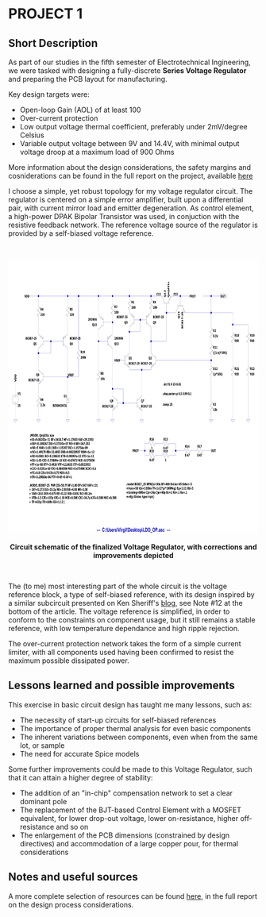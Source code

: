 # PROJECT 1 
## Short Description
As part of our studies in the fifth semester of Electrotechnical Ingineering, we were tasked with designing a fully-discrete **Series Voltage Regulator** and preparing the PCB layout for manufacturing.

Key design targets were:
- Open-loop Gain (AOL) of at least 100
- Over-current protection
- Low output voltage thermal coefficient, preferably under 2mV/degree Celsius
- Variable output voltage between 9V and 14.4V, with minimal output voltage droop at a maximum load of 900 Ohms

More information about the design considerations, the safety margins and cosniderations can be found in the full report on the project, available <a href="https://github.com/Riggstadt/PROIECT_1_ETTI/blob/main/DOCUMENTATION/DOCUMENTATIE_P1_SERS_N18_RONCEA_TEODOR_VIRGIL_431C.pdf">here</a>

I choose a simple, yet robust topology for my voltage regulator circuit. The regulator is centered on a simple error amplifier, built upon a differential pair, with current mirror load and emitter degeneration. As control element, a high-power DPAK Bipolar Transistor was used, in conjuction with the resistive feedback network. The reference voltage source of the regulator is provided by a self-biased voltage reference.

<br>
  <p align="center">
    <img height = "550" src = "SIMULATIONS/LDO_OP.jpg">
    <br>
    <br>
    <a><b>Circuit schematic of the finalized Voltage Regulator, with corrections and improvements depicted</b></a>
</p>
<br>


The (to me) most interesting part of the whole circuit is the voltage reference block, a type of self-biased reference, with its design inspired by a similar subcircuit presented on Ken Sheriff's <a href="https://www.righto.com/2020/09/how-to-multiply-currents-inside.html">blog</a>, see Note #12 at the bottom of the article. The voltage reference is simplified, in order to conform to the constraints on component usage, but it still remains a stable reference, with low temperature dependance and high ripple rejection.

The over-current protection network takes the form of a simple current limiter, with all components used having been confirmed to resist the maximum possible dissipated power.

## Lessons learned and possible improvements
This exercise in basic circuit design has taught me many lessons, such as:
- The necessity of start-up circuits for self-biased references
- The importance of proper thermal analysis for even basic components
- The inherent variations between components, even when from the same lot, or sample
- The need for accurate Spice models

Some further improvements could be made to this Voltage Regulator, such that it can attain a higher degree of stability:
- The addition of an "in-chip" compensation network to set a clear dominant pole
- The replacement of the BJT-based Control Element with a MOSFET equivalent, for lower drop-out voltage, lower on-resistance, higher off-resistance and so on
- The enlargement of the PCB dimensions (constrained by design directives) and accommodation of a large copper pour, for thermal considerations

## Notes and useful sources
A more complete selection of resources can be found  <a href="https://github.com/Riggstadt/PROIECT_1_ETTI/blob/main/DOCUMENTATION/DOCUMENTATIE_P1_SERS_N18_RONCEA_TEODOR_VIRGIL_431C.pdf">here</a>, in the full report on the design process considerations.
